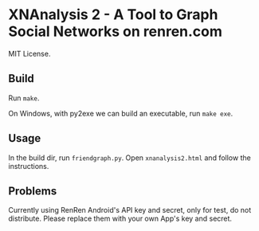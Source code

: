 XNAnalysis 2 - A Tool to Graph Social Networks on renren.com
====

MIT License.

Build
----

Run `make`.

On Windows, with py2exe we can build an executable, run `make exe`.

Usage
----

In the build dir, run `friendgraph.py`.
Open `xnanalysis2.html` and follow the instructions.

Problems
----

Currently using RenRen Android's API key and secret, only for test, do not distribute.
Please replace them with your own App's key and secret.
